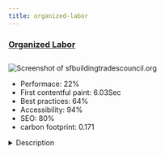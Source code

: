```yaml
---
title: organized-labor
---
```


<div style="height: 3rem">
  <a href="http://www.sfbuildingtradescouncil.org/"><h3>Organized Labor</h3></a>
</div>
<img loading="lazy" src="/images/thumbs/sfbuildingtradescouncil.org.jpg" alt="Screenshot of sfbuildingtradescouncil.org" />
<ul>
  <li>Performace: 22%</li>
  <li>
    First contentful paint:
    6.03Sec
  </li>
  <li>Best practices: 64%</li>
  <li>Accessibility: 94%</li>
  <li>SEO: 80%</li>
  <li>carbon footprint: 0.171</li>
</ul>
<details>
  <summary>Description</summary>
  <p>For over 116 years, Organized Labor has been the official publication and news portal of the San Francisco Building and Construction Trades Council. The monthly publication is full of great articles, union news and location photos. The site is for union members of the building trades and anybody interested in becoming a union member.</p>
</details>

